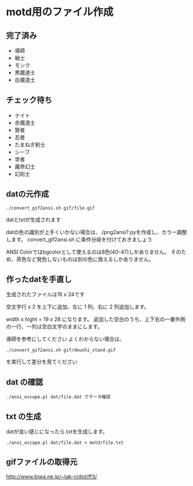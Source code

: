 # motd用のファイル作成

## 完了済み

* 導師
* 戦士
* モンク
* 黒魔道士
* 白魔道士

## チェック待ち

* ナイト
* 赤魔道士
* 賢者
* 忍者
* たまねぎ剣士
* シーフ
* 学者
* 魔界幻士
* 幻術士

## datの元作成

    ./convert_gif2ansi.sh gif/file.gif

datとtxtが生成されます

datの色の識別が上手くいかない場合は、./png2ansi?.pyを作成し、カラー調整します。
convert_gif2ansi.sh に条件分岐を付けておきましょう

ANSI Colorではbgcolorとして使えるのは8色(40-47)しかありません。
そのため、茶色など発色しないものは別の色に換えるしかありません。

## 作ったdatを手直し

生成されたファイルは16 x 24です

空文字行 x 2 を上下に追加、左に 1 列、右に 2 列追加します。

width x hight = 19 x 28 になります。
追加した空白のうち、上下右の一番外側の一行、一列は空白文字のままにします。

導師を参考にしてください
よくわからない場合は、

    ./convert_gif2ansi.sh gif/doushi_stand.gif

を実行して差分を見てください

## dat の確認

    ./ansi_escape.pl dat/file.dat でデータ確認

## txt の生成

datが良い感じになったら.txtを生成します。

    ./ansi_escape.pl dat/file.dat > motd/file.txt

## gifファイルの取得元

http://www.biwa.ne.jp/~tak-n/dot/ff3/
